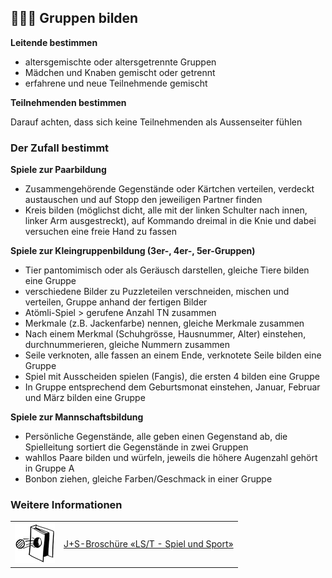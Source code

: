 🧑‍🤝‍🧑 Gruppen bilden
-----------------

**Leitende bestimmen**

- altersgemischte oder altersgetrennte Gruppen
- Mädchen und Knaben gemischt oder getrennt
- erfahrene und neue Teilnehmende gemischt

**Teilnehmenden bestimmen**

Darauf achten, dass sich keine Teilnehmenden als Aussenseiter fühlen

### Der Zufall bestimmt

**Spiele zur Paarbildung**

- Zusammengehörende Gegenstände oder Kärtchen verteilen, verdeckt austauschen und auf Stopp den jeweiligen Partner finden
- Kreis bilden (möglichst dicht, alle mit der linken Schulter nach innen, linker Arm ausgestreckt), auf Kommando dreimal in die Knie und dabei versuchen eine freie Hand zu fassen

**Spiele zur Kleingruppenbildung (3er-, 4er-, 5er-Gruppen)**

- Tier pantomimisch oder als Geräusch darstellen, gleiche Tiere bilden eine Gruppe
- verschiedene Bilder zu Puzzleteilen verschneiden, mischen und verteilen, Gruppe anhand der fertigen Bilder
- Atömli-Spiel > gerufene Anzahl TN zusammen
- Merkmale (z.B. Jackenfarbe) nennen, gleiche Merkmale zusammen
- Nach einem Merkmal (Schuhgrösse, Hausnummer, Alter) einstehen, durchnummerieren, gleiche Nummern zusammen
- Seile verknoten, alle fassen an einem Ende, verknotete Seile bilden eine Gruppe
- Spiel mit Ausscheiden spielen (Fangis), die ersten 4 bilden eine Gruppe
- In Gruppe entsprechend dem Geburtsmonat einstehen, Januar, Februar und März bilden eine Gruppe

**Spiele zur Mannschaftsbildung**

- Persönliche Gegenstände, alle geben einen Gegenstand ab, die Spielleitung sortiert die Gegenstände in zwei Gruppen
- wahllos Paare bilden und würfeln, jeweils die höhere Augenzahl gehört in Gruppe A
- Bonbon ziehen, gleiche Farben/Geschmack in einer Gruppe

### Weitere Informationen
| | |
|---|---|
| [![](images/piktos/9_Spiel_Sport.png)][1] | [J+S-Broschüre «LS/T - Spiel und Sport»][1] |

[1]: https://www.scout.ch/de/verband/downloads/ausbildung/cudesch/spiel-und-sport